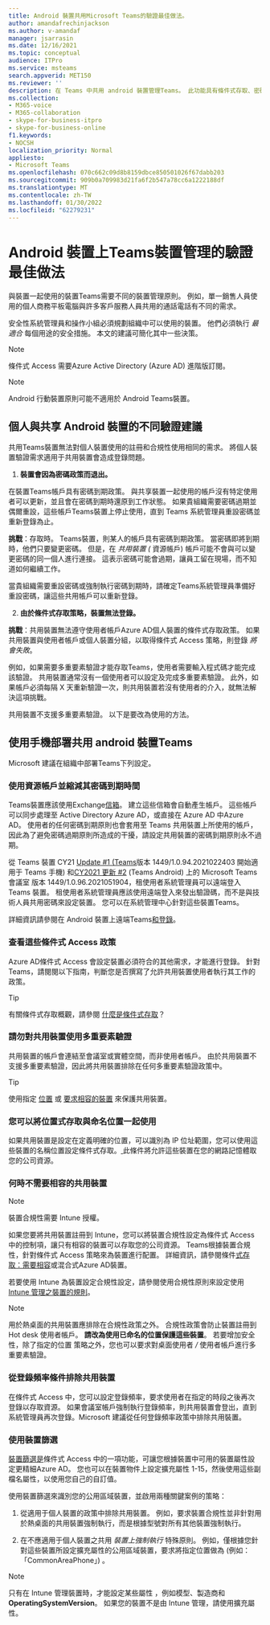 ```yaml
---
title: Android 裝置共用Microsoft Teams的驗證最佳做法。
author: amandafrechinjackson
ms.author: v-amandaf
manager: jsarrasin
ms.date: 12/16/2021
ms.topic: conceptual
audience: ITPro
ms.service: msteams
search.appverid: MET150
ms.reviewer: ''
description: 在 Teams 中共用 android 裝置管理Teams。 此功能具有條件式存取、密碼原則、多重要素驗證建議等功能。
ms.collection:
- M365-voice
- M365-collaboration
- skype-for-business-itpro
- skype-for-business-online
f1.keywords:
- NOCSH
localization_priority: Normal
appliesto:
- Microsoft Teams
ms.openlocfilehash: 070c662c09d8b8159dbce850501026f67dabb203
ms.sourcegitcommit: 909b0a709983d21fa6f2b547a78cc6a1222188df
ms.translationtype: MT
ms.contentlocale: zh-TW
ms.lasthandoff: 01/30/2022
ms.locfileid: "62279231"
---
```

# <a name="authentication-best-practices-for-teams-shared-device-management-on-android-devices"></a>Android 裝置上Teams裝置管理的驗證最佳做法

與裝置一起使用的裝置Teams需要不同的裝置管理原則。 例如，單一銷售人員使用的個人商務平板電腦與許多客戶服務人員共用的通話電話有不同的需求。

安全性系統管理員和操作小組必須規劃組織中可以使用的裝置。 他們必須執行 *最適合* 每個用途的安全措施。 本文的建議可簡化其中一些決策。

>[!NOTE]
>條件式 Access 需要Azure Active Directory (Azure AD) 進階版訂閱。

>[!NOTE]
>Android 行動裝置原則可能不適用於 Android Teams裝置。

## <a name="authentication-recommendations-are-different-for-personal-versus-shared-android-devices"></a>個人與共享 Android 裝置的不同驗證建議

共用Teams裝置無法對個人裝置使用的註冊和合規性使用相同的需求。 將個人裝置驗證需求適用于共用裝置會造成登錄問題。

1.  **裝置會因為密碼政策而退出。**

在裝置Teams帳戶具有密碼到期政策。 與共享裝置一起使用的帳戶沒有特定使用者可以更新，並且會在密碼到期時還原到工作狀態。 如果貴組織需要密碼過期並偶爾重設，這些帳戶Teams裝置上停止使用，直到 Teams 系統管理員重設密碼並重新登錄為止。

**挑戰**：存取時。 Teams裝置，則某人的帳戶具有密碼到期政策。 當密碼即將到期時，他們只要變更密碼。 但是，在 *共用裝置 (* 資源帳戶) 帳戶可能不會與可以變更密碼的同一個人進行連接。 這表示密碼可能會過期，讓員工留在現場，而不知道如何繼續工作。

當貴組織需要重設密碼或強制執行密碼到期時，請確定Teams系統管理員準備好重設密碼，讓這些共用帳戶可以重新登錄。

2.  **由於條件式存取策略，裝置無法登錄。**

**挑戰**：共用裝置無法遵守使用者帳戶Azure AD個人裝置的條件式存取政策。 如果共用裝置與使用者帳戶或個人裝置分組，以取得條件式 Access 策略，則登錄 *將會失敗*。

例如，如果需要多重要素驗證才能存取Teams，使用者需要輸入程式碼才能完成該驗證。 共用裝置通常沒有一個使用者可以設定及完成多重要素驗證。 此外，如果帳戶必須每隔 X 天重新驗證一次，則共用裝置若沒有使用者的介入，就無法解決這項挑戰。

共用裝置不支援多重要素驗證。 以下是要改為使用的方法。

## <a name="best-practices-for-the-deployment-of-shared-android-devices-with-teams"></a>使用手機部署共用 android 裝置Teams

Microsoft 建議在組織中部署Teams下列設定。

### <a name="use-a-resource-account-and-curtail-its-password-expiration"></a>**使用資源帳戶並縮減其密碼到期時間**

Teams裝置應該使用Exchange[信箱](/exchange/recipients-in-exchange-online/manage-resource-mailboxes)。 建立這些信箱會自動產生帳戶。 這些帳戶可以同步處理至 Active Directory Azure AD，或直接在 Azure AD 中Azure AD。 使用者的任何密碼到期原則也會套用至 Teams 共用裝置上所使用的帳戶，因此為了避免密碼過期原則所造成的干擾，請設定共用裝置的密碼到期原則永不過期。

從 Teams 裝置 CY21 [Update #1 (Teams](https://support.microsoft.com/office/what-s-new-in-microsoft-teams-devices-eabf4d81-acdd-4b23-afa1-9ee47bb7c5e2#ID0EBD=Desk_phones)版本 1449/1.0.94.2021022403 開始適用于 Teams 手機) 和[CY2021 更新 #2](https://support.microsoft.com/office/what-s-new-in-microsoft-teams-devices-eabf4d81-acdd-4b23-afa1-9ee47bb7c5e2#ID0EBD=Teams_Rooms_on_Android) (Teams Android) 上的 Microsoft Teams 會議室 版本 1449/1.0.96.2021051904，租使用者系統管理員可以遠端登入 Teams 裝置。 租使用者系統管理員應該使用遠端登入來發出驗證碼，而不是與技術人員共用密碼來設定裝置。 您可以在系統管理中心針對這些裝置Teams。

詳細資訊請參閱在 Android 裝置上遠端Teams[和登錄](/MicrosoftTeams/devices/remote-provision-remote-login)。 

### <a name="review-these-conditional-access-policies"></a>**查看這些條件式 Access 政策**

Azure AD條件式 Access 會設定裝置必須符合的其他需求，才能進行登錄。 針對Teams，請閱閱以下指南，判斷您是否撰寫了允許共用裝置使用者執行其工作的政策。

> [!TIP]
> 有關條件式存取概觀，請參閱 [什麼是條件式存取](/azure/active-directory/conditional-access/overview)？

### <a name="do-not-use-multi-factor-authentication-for-shared-devices"></a>請勿對共用裝置使用多重要素驗證

共用裝置的帳戶會連結至會議室或實體空間，而非使用者帳戶。 由於共用裝置不支援多重要素驗證，因此將共用裝置排除在任何多重要素驗證政策中。

>[!TIP]
>使用指定 [位置](/azure/active-directory/conditional-access/location-condition) 或 [要求相容的裝置](/azure/active-directory/conditional-access/howto-conditional-access-policy-compliant-device) 來保護共用裝置。

### <a name="you-can-use-location-based-access-with-named-locations"></a>您可以將位置式存取與命名位置一起使用

如果共用裝置是設定在定義明確的位置，可以識別為 IP 位址範圍，您可以使用這些裝置的名稱位置設定條件式存取。[ ](/azure/active-directory/conditional-access/location-condition) 此條件將允許這些裝置在您的網路記憶體取您的公司資源。

### <a name="when-and-when-not-to-require-compliant-shared-devices"></a>何時不需要相容的共用裝置

>[!NOTE]
>裝置合規性需要 Intune 授權。

如果您要將共用裝置註冊到 Intune，您可以將裝置合規性設定為條件式 Access 中的控制項，讓只有相容的裝置可以存取您的公司資源。 Teams根據裝置合規性，針對條件式 Access 策略來為裝置進行配置。 詳細資訊，請參閱條件[式存取：需要相容](/azure/active-directory/conditional-access/howto-conditional-access-policy-compliant-device)或混合式Azure AD裝置。

若要使用 Intune 為裝置設定合規性設定，請參閱使用合規性原則來設定使用 [Intune 管理之裝置的規則](/intune/protect/device-compliance-get-started)。

>[!NOTE]
> 用於熱桌面的共用裝置應排除在合規性政策之外。 合規性政策會防止裝置註冊到 Hot desk 使用者帳戶。 **請改為使用已命名的位置保護這些裝置**。
> 若要增加安全性，除了指定的位置 [](/azure/active-directory/authentication/tutorial-enable-azure-mfa)策略之外，您也可以要求對桌面使用者 */* 使用者帳戶進行多重要素驗證。

### <a name="exclude-shared-devices-from-sign-in-frequency-conditions"></a>從登錄頻率條件排除共用裝置

在條件式 Access 中，[](/azure/active-directory/conditional-access/howto-conditional-access-session-lifetime#user-sign-in-frequency)您可以設定登錄頻率，要求使用者在指定的時段之後再次登錄以存取資源。 如果會議室帳戶強制執行登錄頻率，則共用裝置會登出，直到系統管理員再次登錄。Microsoft 建議從任何登錄頻率政策中排除共用裝置。

### <a name="using-filters-for-devices"></a>使用裝置篩選

[裝置篩選是](/azure/active-directory/conditional-access/concept-condition-filters-for-devices)條件式 Access 中的一項功能，可讓您根據裝置中可用的裝置屬性設定更精細Azure AD。 您也可以在裝置物件上設定擴充屬性 1-15，然後使用這些副檔名屬性，以使用您自己的自訂值。

使用裝置篩選來識別您的公用區域裝置，並啟用兩種關鍵案例的策略：

1.  從適用于個人裝置的政策中排除共用裝置。 例如，要求裝置合規性並非針對用於熱桌面的共用裝置強制執行，而是根據型號對所有其他裝置強制執行。

2.  在不應適用于個人裝置之共用 *裝置上強制執行* 特殊原則。 例如，僅根據您針對這些裝置所設定擴充屬性的公用區域裝置，要求將指定位置做為 (例如：「CommonAreaPhone」) 。

>[!NOTE] 
> 只有在 Intune 管理裝置時，才能設定某些屬性 ，例如模型、製造商和 **OperatingSystemVersion**。 如果您的裝置不是由 Intune 管理，請使用擴充屬性。
